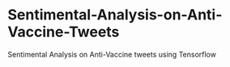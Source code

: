 # Sentimental-Analysis-on-Anti-Vaccine-Tweets
Sentimental Analysis on Anti-Vaccine tweets using Tensorflow
